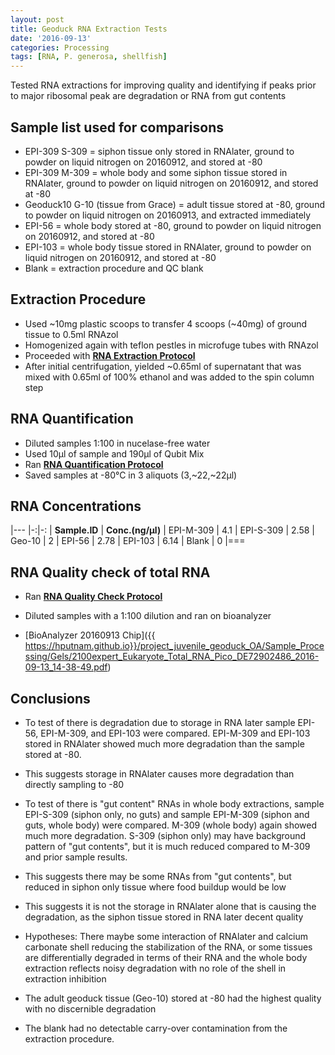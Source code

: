 ```yaml
---
layout: post
title: Geoduck RNA Extraction Tests
date: '2016-09-13'
categories: Processing
tags: [RNA, P. generosa, shellfish]
---
```


Tested RNA extractions for improving quality and identifying if peaks prior to major ribosomal peak are degradation or RNA from gut contents

## Sample list used for comparisons  
* EPI-309 S-309 = siphon tissue only stored in RNAlater, ground to powder on liquid nitrogen on 20160912, and stored at -80
* EPI-309 M-309 = whole body and some siphon tissue stored in RNAlater, ground to powder on liquid nitrogen on 20160912, and stored at -80 
* Geoduck10 G-10 (tissue from Grace) = adult tissue stored at -80, ground to powder on liquid nitrogen on 20160913, and extracted immediately
* EPI-56 = whole body stored at -80, ground to powder on liquid nitrogen on 20160912, and stored at -80
* EPI-103 = whole body tissue stored in RNAlater, ground to powder on liquid nitrogen on 20160912, and stored at -80
* Blank = extraction procedure and QC blank

## Extraction Procedure
* Used ~10mg plastic scoops to transfer 4 scoops (~40mg) of ground tissue to 0.5ml RNAzol
* Homogenized again with teflon pestles in microfuge tubes with RNAzol
* Proceeded with [**RNA Extraction Protocol**](https://hputnam.github.io/Putnam_Lab_Notebook/RNA-Extraction-Protocol/)
* After initial centrifugation, yielded ~0.65ml of supernatant that was mixed with 0.65ml of 100% ethanol and was added to the spin column step

## RNA Quantification 
* Diluted samples 1:100 in nucelase-free water
* Used 10µl of sample and 190µl of Qubit Mix
* Ran [**RNA Quantification Protocol**](https://hputnam.github.io/Putnam_Lab_Notebook/Qubit_HS_RNA_Protocol/)
* Saved samples at -80°C in 3 aliquots (3,~22,~22µl)

## RNA Concentrations

|---
|-:|-:
| **Sample.ID** | **Conc.(ng/µl)** 
| EPI-M-309 | 4.1
| EPI-S-309 | 2.58
| Geo-10 | 2
| EPI-56 | 2.78 
| EPI-103  | 6.14 
| Blank | 0
|===


## RNA Quality check of total RNA
* Ran [**RNA Quality Check Protocol**](https://hputnam.github.io/Putnam_Lab_Notebook/Bioanalyzer_Euk_Total_RNA_Pico_Protocol/)

* Diluted samples with a 1:100 dilution and ran on bioanalyzer
* [BioAnalyzer 20160913 Chip]({{ https://hputnam.github.io}}/project_juvenile_geoduck_OA/Sample_Processing/Gels/2100expert_Eukaryote_Total_RNA_Pico_DE72902486_2016-09-13_14-38-49.pdf)

## Conclusions
* To test of there is degradation due to storage in RNA later sample EPI-56, EPI-M-309, and EPI-103 were compared. EPI-M-309 and EPI-103 stored in RNAlater showed much more degradation than the sample stored at -80.
* This suggests storage in RNAlater causes more degradation than directly sampling to -80

* To test of there is "gut content" RNAs in whole body extractions, sample EPI-S-309 (siphon only, no guts) and sample EPI-M-309 (siphon and guts, whole body) were compared. M-309 (whole body) again showed much more degradation. S-309 (siphon only) may have background pattern of "gut contents", but it is much reduced compared to M-309 and prior sample results.
* This suggests there may be some RNAs from "gut contents", but reduced in siphon only tissue where food buildup would be low
* This suggests it is not the storage in RNAlater alone that is causing the degradation, as the siphon tissue stored in RNA later decent quality
* Hypotheses: There maybe some interaction of RNAlater and calcium carbonate shell reducing the stabilization of the RNA, or some tissues are differentially degraded in terms of their RNA and the whole body extraction reflects noisy degradation with no role of the shell in extraction inhibition

* The adult geoduck tissue (Geo-10) stored at -80 had the highest quality with no discernible degradation
* The blank had no detectable carry-over contamination from the extraction procedure.